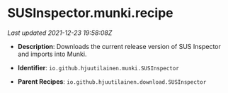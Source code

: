 # SUSInspector.munki.recipe

_Last updated 2021-12-23 19:58:08Z_

- **Description**: Downloads the current release version of SUS Inspector and imports into Munki.

- **Identifier**: `io.github.hjuutilainen.munki.SUSInspector`

- **Parent Recipes**: `io.github.hjuutilainen.download.SUSInspector`